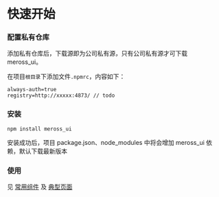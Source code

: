 # 快速开始
### 配置私有仓库
添加私有仓库后，下载源即为公司私有源，只有公司私有源才可下载 meross_ui。

在项目`根目录`下添加文件`.npmrc`，内容如下：
```
always-auth=true
registry=http://xxxxx:4873/ // todo 

```

### 安装

```
npm install meross_ui
```
安装成功后，项目 package.json、node_modules 中将会增加 meross_ui 依赖，默认下载最新版本

### 使用

见 [常用组件](page-examples/pages/list-child.md) 及 [典型页面](page-examples/pages/list-child.md)